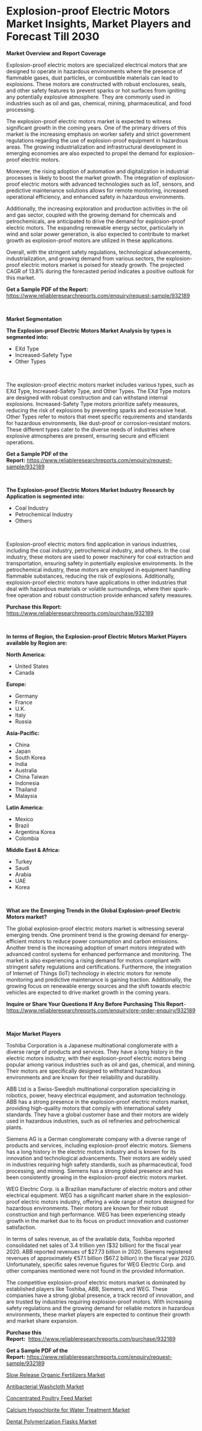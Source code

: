 <p><h1>Explosion-proof Electric Motors Market Insights, Market Players and Forecast Till 2030</h1></p><p><strong>Market Overview and Report Coverage</strong></p>
<p><p>Explosion-proof electric motors are specialized electrical motors that are designed to operate in hazardous environments where the presence of flammable gases, dust particles, or combustible materials can lead to explosions. These motors are constructed with robust enclosures, seals, and other safety features to prevent sparks or hot surfaces from igniting any potentially explosive atmosphere. They are commonly used in industries such as oil and gas, chemical, mining, pharmaceutical, and food processing.</p><p>The explosion-proof electric motors market is expected to witness significant growth in the coming years. One of the primary drivers of this market is the increasing emphasis on worker safety and strict government regulations regarding the use of explosion-proof equipment in hazardous areas. The growing industrialization and infrastructural development in emerging economies are also expected to propel the demand for explosion-proof electric motors.</p><p>Moreover, the rising adoption of automation and digitalization in industrial processes is likely to boost the market growth. The integration of explosion-proof electric motors with advanced technologies such as IoT, sensors, and predictive maintenance solutions allows for remote monitoring, increased operational efficiency, and enhanced safety in hazardous environments.</p><p>Additionally, the increasing exploration and production activities in the oil and gas sector, coupled with the growing demand for chemicals and petrochemicals, are anticipated to drive the demand for explosion-proof electric motors. The expanding renewable energy sector, particularly in wind and solar power generation, is also expected to contribute to market growth as explosion-proof motors are utilized in these applications.</p><p>Overall, with the stringent safety regulations, technological advancements, industrialization, and growing demand from various sectors, the explosion-proof electric motors market is poised for steady growth. The projected CAGR of 13.8% during the forecasted period indicates a positive outlook for this market.</p></p>
<p><strong>Get a Sample PDF of the Report:</strong> <a href="https://www.reliableresearchreports.com/enquiry/request-sample/932189">https://www.reliableresearchreports.com/enquiry/request-sample/932189</a></p>
<p>&nbsp;</p>
<p><strong>Market Segmentation</strong></p>
<p><strong>The Explosion-proof Electric Motors Market Analysis by types is segmented into:</strong></p>
<p><ul><li>EXd Type</li><li>Increased-Safety Type</li><li>Other Types</li></ul></p>
<p>&nbsp;</p>
<p><p>The explosion-proof electric motors market includes various types, such as EXd Type, Increased-Safety Type, and Other Types. The EXd Type motors are designed with robust construction and can withstand internal explosions. Increased-Safety Type motors prioritize safety measures, reducing the risk of explosions by preventing sparks and excessive heat. Other Types refer to motors that meet specific requirements and standards for hazardous environments, like dust-proof or corrosion-resistant motors. These different types cater to the diverse needs of industries where explosive atmospheres are present, ensuring secure and efficient operations.</p></p>
<p><strong>Get a Sample PDF of the Report:</strong>&nbsp;<a href="https://www.reliableresearchreports.com/enquiry/request-sample/932189">https://www.reliableresearchreports.com/enquiry/request-sample/932189</a></p>
<p>&nbsp;</p>
<p><strong>The Explosion-proof Electric Motors Market Industry Research by Application is segmented into:</strong></p>
<p><ul><li>Coal Industry</li><li>Petrochemical Industry</li><li>Others</li></ul></p>
<p>&nbsp;</p>
<p><p>Explosion-proof electric motors find application in various industries, including the coal industry, petrochemical industry, and others. In the coal industry, these motors are used to power machinery for coal extraction and transportation, ensuring safety in potentially explosive environments. In the petrochemical industry, these motors are employed in equipment handling flammable substances, reducing the risk of explosions. Additionally, explosion-proof electric motors have applications in other industries that deal with hazardous materials or volatile surroundings, where their spark-free operation and robust construction provide enhanced safety measures.</p></p>
<p><strong>Purchase this Report:</strong>&nbsp; <a href="https://www.reliableresearchreports.com/purchase/932189">https://www.reliableresearchreports.com/purchase/932189</a></p>
<p>&nbsp;</p>
<p><strong>In terms of Region, the Explosion-proof Electric Motors Market Players available by Region are:</strong></p>
<p>
    <p> <strong> North America: </strong>
        <ul>
            <li>United States</li>
            <li>Canada</li>
        </ul>
        </p> 
    <p> <strong> Europe: </strong>
        <ul>
            <li>Germany</li>
            <li>France</li>
            <li>U.K.</li>
            <li>Italy</li>
            <li>Russia</li>
        </ul>
        </p> 
    <p> <strong> Asia-Pacific: </strong>
        <ul>
            <li>China</li>
            <li>Japan</li>
            <li>South Korea</li>
            <li>India</li>
            <li>Australia</li>
            <li>China Taiwan</li>
            <li>Indonesia</li>
            <li>Thailand</li>
            <li>Malaysia</li>
        </ul>
        </p> 
    <p> <strong> Latin America: </strong>
        <ul>
            <li>Mexico</li>
            <li>Brazil</li>
            <li>Argentina Korea</li>
            <li>Colombia</li>
        </ul>
        </p> 
    <p> <strong> Middle East & Africa: </strong>
        <ul>
            <li>Turkey</li>
            <li>Saudi</li>
            <li>Arabia</li>
            <li>UAE</li>
            <li>Korea</li>
        </ul>
    </p>
    </p>
<p>&nbsp;</p>
<p><strong>What are the Emerging Trends in the Global Explosion-proof Electric Motors market?</strong></p>
<p><p>The global explosion-proof electric motors market is witnessing several emerging trends. One prominent trend is the growing demand for energy-efficient motors to reduce power consumption and carbon emissions. Another trend is the increasing adoption of smart motors integrated with advanced control systems for enhanced performance and monitoring. The market is also experiencing a rising demand for motors compliant with stringent safety regulations and certifications. Furthermore, the integration of Internet of Things (IoT) technology in electric motors for remote monitoring and predictive maintenance is gaining traction. Additionally, the growing focus on renewable energy sources and the shift towards electric vehicles are expected to drive market growth in the coming years.</p></p>
<p><strong>Inquire or Share Your Questions If Any Before Purchasing This Report</strong>- <a href="https://www.reliableresearchreports.com/enquiry/pre-order-enquiry/932189">https://www.reliableresearchreports.com/enquiry/pre-order-enquiry/932189</a></p>
<p>&nbsp;</p>
<p><strong>Major Market Players</strong></p>
<p><p>Toshiba Corporation is a Japanese multinational conglomerate with a diverse range of products and services. They have a long history in the electric motors industry, with their explosion-proof electric motors being popular among various industries such as oil and gas, chemical, and mining. Their motors are specifically designed to withstand hazardous environments and are known for their reliability and durability.</p><p>ABB Ltd is a Swiss-Swedish multinational corporation specializing in robotics, power, heavy electrical equipment, and automation technology. ABB has a strong presence in the explosion-proof electric motors market, providing high-quality motors that comply with international safety standards. They have a global customer base and their motors are widely used in hazardous industries, such as oil refineries and petrochemical plants.</p><p>Siemens AG is a German conglomerate company with a diverse range of products and services, including explosion-proof electric motors. Siemens has a long history in the electric motors industry and is known for its innovation and technological advancements. Their motors are widely used in industries requiring high safety standards, such as pharmaceutical, food processing, and mining. Siemens has a strong global presence and has been consistently growing in the explosion-proof electric motors market.</p><p>WEG Electric Corp. is a Brazilian manufacturer of electric motors and other electrical equipment. WEG has a significant market share in the explosion-proof electric motors industry, offering a wide range of motors designed for hazardous environments. Their motors are known for their robust construction and high performance. WEG has been experiencing steady growth in the market due to its focus on product innovation and customer satisfaction.</p><p>In terms of sales revenue, as of the available data, Toshiba reported consolidated net sales of 3.4 trillion yen ($32 billion) for the fiscal year 2020. ABB reported revenues of $27.73 billion in 2020. Siemens registered revenues of approximately €57.1 billion ($67.2 billion) in the fiscal year 2020. Unfortunately, specific sales revenue figures for WEG Electric Corp. and other companies mentioned were not found in the provided information.</p><p>The competitive explosion-proof electric motors market is dominated by established players like Toshiba, ABB, Siemens, and WEG. These companies have a strong global presence, a track record of innovation, and are trusted by industries requiring explosion-proof motors. With increasing safety regulations and the growing demand for reliable motors in hazardous environments, these market players are expected to continue their growth and market share expansion.</p></p>
<p><strong>Purchase this Report:</strong>&nbsp;&nbsp;<a href="https://www.reliableresearchreports.com/purchase/932189">https://www.reliableresearchreports.com/purchase/932189</a></p>
<p></p>
<p><strong>Get a Sample PDF of the Report:</strong>&nbsp;<a href="https://www.reliableresearchreports.com/enquiry/request-sample/932189">https://www.reliableresearchreports.com/enquiry/request-sample/932189</a></p>
<p><p><a href="https://www.linkedin.com/pulse/slow-release-organic-fertilizers-market-insights-players-c6gve/">Slow Release Organic Fertilizers Market</a></p><p><a href="https://www.reportprime.com/antibacterial-washcloth-r7852">Antibacterial Washcloth Market</a></p><p><a href="https://www.linkedin.com/pulse/decoding-concentrated-poultry-feed-market-deep-dive-re0ge/">Concentrated Poultry Feed Market</a></p><p><a href="https://medium.com/@freedayundt/calcium-hypochlorite-for-water-treatment-market-size-growth-forecast-2023-2030-b84e436a219b">Calcium Hypochlorite for Water Treatment Market</a></p><p><a href="https://issuu.com/reportprime-2/docs/dental-polymerization-flasks-market-size-2030.pptx?fr=xKAE9_zU1NQ">Dental Polymerization Flasks Market</a></p></p>